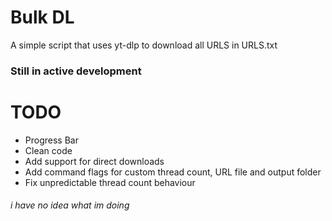 # Bulk DL
A simple script that uses yt-dlp to download all URLS in URLS.txt
### Still in active development

# TODO
- Progress Bar
- Clean code
- Add support for direct downloads
- Add command flags for custom thread count, URL file and output folder
- Fix unpredictable thread count behaviour

###### i have no idea what im doing
